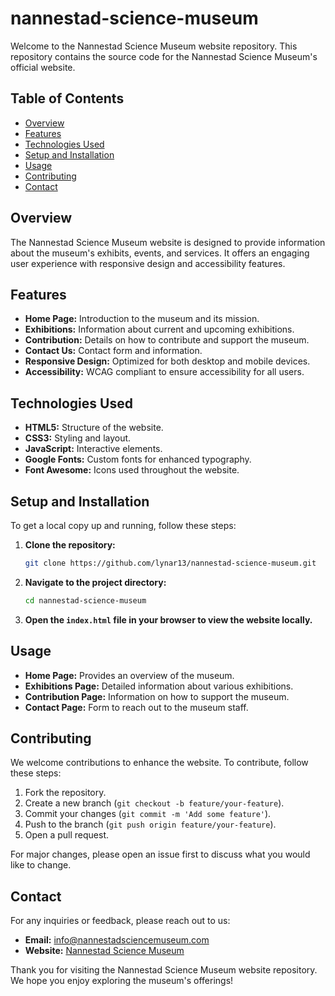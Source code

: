 # nannestad-science-museum

Welcome to the Nannestad Science Museum website repository. This repository contains the source code for the Nannestad Science Museum's official website.

## Table of Contents

- [Overview](#overview)
- [Features](#features)
- [Technologies Used](#technologies-used)
- [Setup and Installation](#setup-and-installation)
- [Usage](#usage)
- [Contributing](#contributing)
- [Contact](#contact)

## Overview

The Nannestad Science Museum website is designed to provide information about the museum's exhibits, events, and services. It offers an engaging user experience with responsive design and accessibility features.

## Features

- **Home Page:** Introduction to the museum and its mission.
- **Exhibitions:** Information about current and upcoming exhibitions.
- **Contribution:** Details on how to contribute and support the museum.
- **Contact Us:** Contact form and information.
- **Responsive Design:** Optimized for both desktop and mobile devices.
- **Accessibility:** WCAG compliant to ensure accessibility for all users.

## Technologies Used

- **HTML5:** Structure of the website.
- **CSS3:** Styling and layout.
- **JavaScript:** Interactive elements.
- **Google Fonts:** Custom fonts for enhanced typography.
- **Font Awesome:** Icons used throughout the website.

## Setup and Installation

To get a local copy up and running, follow these steps:

1. **Clone the repository:**

    ```bash
    git clone https://github.com/lynar13/nannestad-science-museum.git
    ```

2. **Navigate to the project directory:**

    ```bash
    cd nannestad-science-museum
    ```

3. **Open the `index.html` file in your browser to view the website locally.**

## Usage

- **Home Page:** Provides an overview of the museum.
- **Exhibitions Page:** Detailed information about various exhibitions.
- **Contribution Page:** Information on how to support the museum.
- **Contact Page:** Form to reach out to the museum staff.

## Contributing

We welcome contributions to enhance the website. To contribute, follow these steps:

1. Fork the repository.
2. Create a new branch (`git checkout -b feature/your-feature`).
3. Commit your changes (`git commit -m 'Add some feature'`).
4. Push to the branch (`git push origin feature/your-feature`).
5. Open a pull request.

For major changes, please open an issue first to discuss what you would like to change.

## Contact

For any inquiries or feedback, please reach out to us:

- **Email:** [info@nannestadsciencemuseum.com](mailto:info@nannestadsciencemuseum.com)
- **Website:** [Nannestad Science Museum](https://nannestadsciencemuseum.com)

Thank you for visiting the Nannestad Science Museum website repository. We hope you enjoy exploring the museum's offerings!